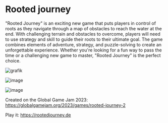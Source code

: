 # Rooted journey

"Rooted Journey" is an exciting new game that puts players in control of roots as they navigate through a map of obstacles to reach the water at the end. With challenging terrain and obstacles to overcome, players will need to use strategy and skill to guide their roots to their ultimate goal. The game combines elements of adventure, strategy, and puzzle-solving to create an unforgettable experience. Whether you're looking for a fun way to pass the time or a challenging new game to master, "Rooted Journey" is the perfect choice.

![grafik](https://user-images.githubusercontent.com/35960947/216775679-1272c951-2b30-422c-941f-2a16105ed333.png)


![image](https://user-images.githubusercontent.com/56290011/216819709-6cd0099d-e69d-4878-bd07-d8a3c4773d02.png)


![image](https://user-images.githubusercontent.com/56290011/216819387-6077e372-4b7b-4c09-939d-4481eabe50ca.png)



Created on the Global Game Jam 2023: https://globalgamejam.org/2023/games/rooted-journey-2

Play it: https://rootedjourney.de
